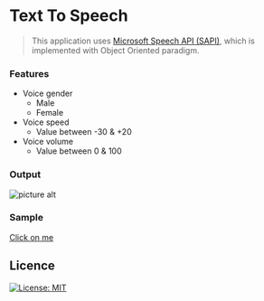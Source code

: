 # Text To Speech
>This application uses [Microsoft Speech API (SAPI)](https://docs.microsoft.com/en-us/previous-versions/windows/desktop/ms723627(v=vs.85)), which is implemented with Object Oriented paradigm.

### Features
* Voice gender
	* Male
	* Female
* Voice speed
	* Value between -30 & +20
* Voice volume
	* Value between 0 & 100

### Output
![picture alt](https://image.prntscr.com/image/ypAoKCuQRSWsd_gcnko5rA.png "output")

### Sample
[Click on me](https://streamable.com/e/b7d6gq?loop=0 "SampleVid")

## Licence
[![License: MIT](https://img.shields.io/badge/License-MIT-green.svg)](https://opensource.org/licenses/MIT)